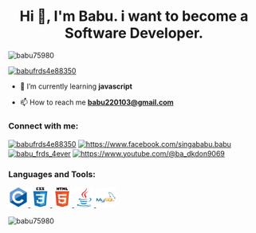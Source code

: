 <h1 align="center">Hi 👋, I'm Babu. i want to become a Software Developer.</h1>
<p align="left"> <img src="https://komarev.com/ghpvc/?username=babu75980&label=Profile%20views&color=0e75b6&style=flat" alt="babu75980" /> </p>

<p align="left"> <a href="https://twitter.com/babufrds4e88350" target="blank"><img src="https://img.shields.io/twitter/follow/babufrds4e88350?logo=twitter&style=for-the-badge" alt="babufrds4e88350" /></a> </p>

- 🌱 I’m currently learning **javascript**

- 📫 How to reach me **babu220103@gmail.com**

<h3 align="left">Connect with me:</h3>
<p align="left">
<a href="https://twitter.com/babufrds4e88350" target="blank"><img align="center" src="https://raw.githubusercontent.com/rahuldkjain/github-profile-readme-generator/master/src/images/icons/Social/twitter.svg" alt="babufrds4e88350" height="30" width="40" /></a>
<a href="https://fb.com/https://www.facebook.com/singababu.babu" target="blank"><img align="center" src="https://raw.githubusercontent.com/rahuldkjain/github-profile-readme-generator/master/src/images/icons/Social/facebook.svg" alt="https://www.facebook.com/singababu.babu" height="30" width="40" /></a>
<a href="https://instagram.com/babu_frds_4ever" target="blank"><img align="center" src="https://raw.githubusercontent.com/rahuldkjain/github-profile-readme-generator/master/src/images/icons/Social/instagram.svg" alt="babu_frds_4ever" height="30" width="40" /></a>
<a href="https://www.youtube.com/c/https://www.youtube.com/@ba_dkdon9069" target="blank"><img align="center" src="https://raw.githubusercontent.com/rahuldkjain/github-profile-readme-generator/master/src/images/icons/Social/youtube.svg" alt="https://www.youtube.com/@ba_dkdon9069" height="30" width="40" /></a>
</p>

<h3 align="left">Languages and Tools:</h3>
<p align="left"> <a href="https://www.cprogramming.com/" target="_blank" rel="noreferrer"> <img src="https://raw.githubusercontent.com/devicons/devicon/master/icons/c/c-original.svg" alt="c" width="40" height="40"/> </a> <a href="https://www.w3schools.com/css/" target="_blank" rel="noreferrer"> <img src="https://raw.githubusercontent.com/devicons/devicon/master/icons/css3/css3-original-wordmark.svg" alt="css3" width="40" height="40"/> </a> <a href="https://www.w3.org/html/" target="_blank" rel="noreferrer"> <img src="https://raw.githubusercontent.com/devicons/devicon/master/icons/html5/html5-original-wordmark.svg" alt="html5" width="40" height="40"/> </a> <a href="https://www.java.com" target="_blank" rel="noreferrer"> <img src="https://raw.githubusercontent.com/devicons/devicon/master/icons/java/java-original.svg" alt="java" width="40" height="40"/> </a> <a href="https://www.mysql.com/" target="_blank" rel="noreferrer"> <img src="https://raw.githubusercontent.com/devicons/devicon/master/icons/mysql/mysql-original-wordmark.svg" alt="mysql" width="40" height="40"/> </a> </p>

<p><img align="center" src="https://github-readme-stats.vercel.app/api/top-langs?username=babu75980&show_icons=true&locale=en&layout=compact" alt="babu75980" /></p>
